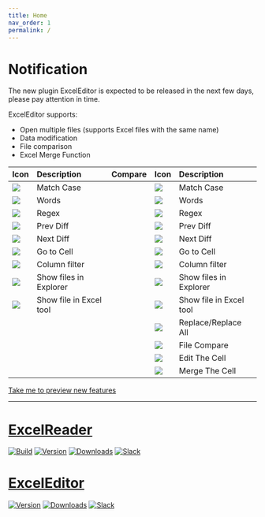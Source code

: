 ```yaml
---
title: Home
nav_order: 1
permalink: /
---
```



# Notification

The new plugin ExcelEditor is expected to be released in the next few days, please pay attention in time.

ExcelEditor supports:

+ Open multiple files (supports Excel files with the same name)
+ Data modification
+ File comparison
+ Excel Merge Function


| Icon        | Description                             | Compare | Icon                                                                                      | Description                |
|:-------------|:----------------------------------------|:-------:|:------------------------------------------------------------------------------------------|:---------------------------|
| ![](https://intellij-icons.jetbrains.design/icons/AllIcons/actions/matchCaseSelected.svg)            | Match Case                              |  | ![](https://intellij-icons.jetbrains.design/icons/AllIcons/actions/matchCaseSelected.svg) | Match Case                 |
| ![](https://intellij-icons.jetbrains.design/icons/AllIcons/actions/wordsSelected.svg) | Words                                   |  | ![](https://intellij-icons.jetbrains.design/icons/AllIcons/actions/wordsSelected.svg) | Words                      |
| ![](https://intellij-icons.jetbrains.design/icons/AllIcons/actions/regexSelected.svg)           | Regex                                   |  | ![](https://intellij-icons.jetbrains.design/icons/AllIcons/actions/regexSelected.svg)           | Regex                      |
| ![](https://intellij-icons.jetbrains.design/icons/AllIcons/actions/previousOccurence.svg)           | Prev Diff                               |  | ![](https://intellij-icons.jetbrains.design/icons/AllIcons/actions/previousOccurence.svg)           | Prev Diff                  |
| ![](https://intellij-icons.jetbrains.design/icons/AllIcons/actions/nextOccurence.svg)           | Next Diff                               |  | ![](https://intellij-icons.jetbrains.design/icons/AllIcons/actions/nextOccurence.svg)           | Next Diff                  |
| ![](https://intellij-icons.jetbrains.design/icons/AllIcons/graph/snapToGrid.svg)           | Go to Cell                              |  | ![](https://intellij-icons.jetbrains.design/icons/AllIcons/graph/snapToGrid.svg)           | Go to Cell                 |
| ![](https://intellij-icons.jetbrains.design/icons/AllIcons/general/filter.svg)           | Column filter                           |  | ![](https://intellij-icons.jetbrains.design/icons/AllIcons/general/filter.svg)           | Column filter              |
| ![](https://intellij-icons.jetbrains.design/icons/AllIcons/actions/menu-open.svg)           | Show files in Explorer                  | | ![](https://intellij-icons.jetbrains.design/icons/AllIcons/actions/menu-open.svg)           | Show files in Explorer     |
| ![](https://user-images.githubusercontent.com/28687074/154850761-db118644-ef2f-4d80-b9b1-f3c95953ee41.svg) | Show file in Excel tool                 | | ![](https://user-images.githubusercontent.com/28687074/154850761-db118644-ef2f-4d80-b9b1-f3c95953ee41.svg)           | Show file in Excel tool    |
| | | | ![](https://intellij-icons.jetbrains.design/icons/AllIcons/actions/replace.svg)           | Replace/Replace All |
| | | | ![](https://intellij-icons.jetbrains.design/icons/AllIcons/actions/diff.svg)           | File Compare        |
| | | | ![](https://intellij-icons.jetbrains.design/icons/NetIcons/PsiSymbols/PropertyWrite(SymbolsVs11Color).svg)           | Edit The Cell       |
| | | | ![](https://intellij-icons.jetbrains.design/icons/AllIcons/vcs/merge.svg)           | Merge The Cell      |

[Take me to preview new features](https://obiscr.github.io/docs/ExcelEditor/)

<hr>

# [ExcelReader](https://github.com/obiscr/ExcelReader)
[![Build](https://github.com/obiscr/ExcelReader/actions/workflows/build.yml/badge.svg)](https://github.com/obiscr/ExcelReader/actions/workflows/build.yml)
[![Version](https://img.shields.io/jetbrains/plugin/v/14722-excelreader.svg)](https://plugins.jetbrains.com/plugin/14722-excelreader)
[![Downloads](https://img.shields.io/jetbrains/plugin/d/14722-excelreader.svg)](https://plugins.jetbrains.com/plugin/14722-excelreader)
[![Slack](https://img.shields.io/badge/Slack-%23ExcelReader-blue?logo=Slack)](https://observercreator.slack.com/)

# [ExcelEditor](https://plugins.jetbrains.com/plugin/18663-exceleditor)
[![Version](https://img.shields.io/jetbrains/plugin/v/18663-exceleditor.svg)](https://plugins.jetbrains.com/plugin/18663-exceleditor)
[![Downloads](https://img.shields.io/jetbrains/plugin/d/18663-exceleditor.svg)](https://plugins.jetbrains.com/plugin/18663-exceleditor)
[![Slack](https://img.shields.io/badge/Slack-%23ExcelEditor-blue?logo=Slack)](https://observercreator.slack.com/)
